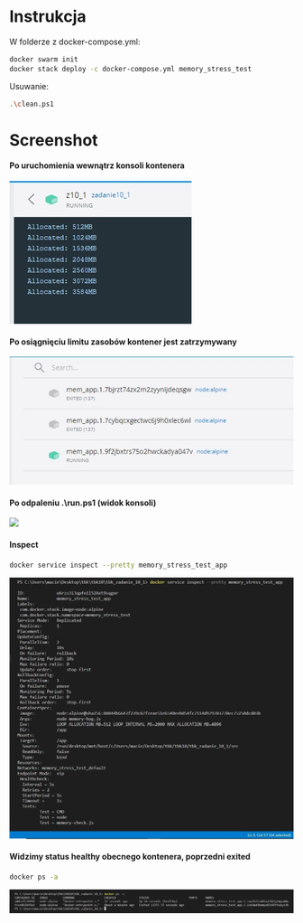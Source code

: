 # Instrukcja
W folderze z docker-compose.yml:
```sh
docker swarm init 
docker stack deploy -c docker-compose.yml memory_stress_test 
```
Usuwanie:
```sh
.\clean.ps1  
``` 
# Screenshot
#### Po uruchomienia wewnątrz konsoli kontenera
![](images/allocated_memory.jpg)
#### Po osiągnięciu limitu zasobów kontener jest zatrzymywany
![](images/containers.jpg)
#### Po odpaleniu .\run.ps1 (widok konsoli)
![](images/run_cmd.jpg)
#### Inspect
```sh
docker service inspect --pretty memory_stress_test_app
```
![](images/service_inspect.jpg)
#### Widzimy status healthy obecnego kontenera, poprzedni exited
```sh
docker ps -a
```
![](images/docker_ps_a.jpg)